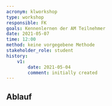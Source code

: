 ```yaml
---
acronym: klworkshop
type: workshop
responsible: FK
goals: Kennenlernen der AM Teilnehmer
date: 2021-05-07
time: 12:00
method: keine vorgegebene Methode
stakeholder_role: student
history:
    v1:
        date: 2021-05-04
        comment: initially created
---
```


## Ablauf